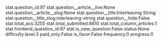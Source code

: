 stat.question_id:97
stat.question__article__live:None
stat.question__article__slug:None
stat.question__title:Interleaving String
stat.question__title_slug:interleaving-string
stat.question__hide:False
stat.total_acs:3255
stat.total_submitted:8810
stat.total_column_articles:1
stat.frontend_question_id:97
stat.is_new_question:False
status:None
difficulty.level:3
paid_only:False
is_favor:False
frequency:0
progress:0
